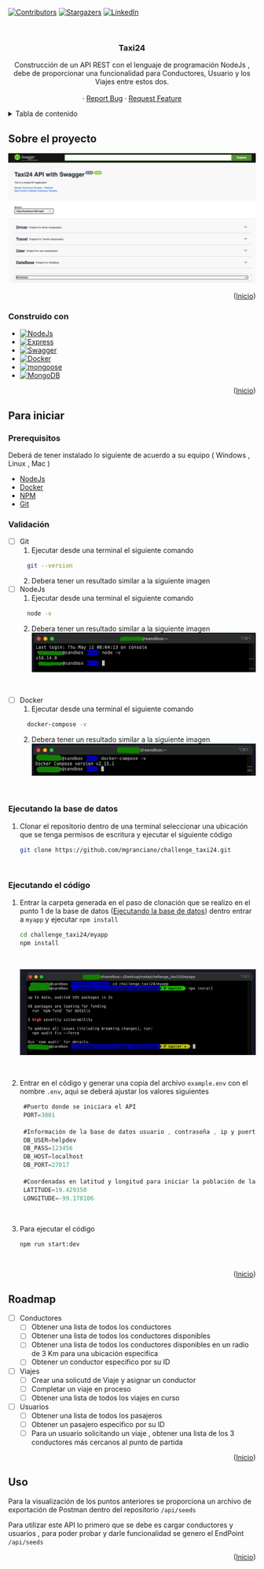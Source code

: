 <a name="inicio"></a>

[![Contributors][contributors-shield]][contributors-url]
[![Stargazers][stars-shield]][stars-url]
[![LinkedIn][linkedin-shield]][linkedin-url]


<!-- PROJECT LOGO -->
<br />
<div align="center">

<h3 align="center">Taxi24</h3>

  <p align="center">
    Construcción de un API REST con el lenguaje de programación NodeJs , debe de proporcionar una funcionalidad para Conductores, Usuario y los Viajes entre estos dos.
    <br />
    <br />
    ·
    <a href="https://github.com/mgranciano/challenge_taxi24/issues">Report Bug</a>
    ·
    <a href="https://github.com/mgranciano/challenge_taxi24/issues">Request Feature</a>
  </p>
</div>

<details>
  <summary>Tabla de contenido</summary>
  <ol>
    <li>
      <a href="#sobre-el-proyecto">Sobre el proyecto</a>
      <ul>
        <li><a href="#construido-con">Construido con</a></li>
      </ul>
    </li>
    <li>
      <a href="#para-inicar">Para iniciar</a>
      <ul>
         <li><a href="#prerequisitos">Prerequisitos</a></li>
         <li><a href="#validación">Validación</a></li>
         <li><a href="#ejecutando-la-base-de-datos">Ejecutando la base de datos</a></li>
         <li><a href="#ejecutando-el-código">Ejecutando el código</a></li>
      </ul>
    </li>
    <li><a href="#uso">Uso</a></li>
    <li><a href="#roadmap">Roadmap</a></li>
  </ol>
</details>



<!-- ABOUT THE PROJECT -->
## Sobre el proyecto

[![Product Name Screen Shot][product-screenshot]](https://github.com/mgranciano/challenge_taxi24)


<p align="right">(<a href="#inicio">Inicio</a>)</p>



### Construido con

* [![NodeJs][NodeJs]][NodeJs-url]
* [![Express][Express]][Express-url]
* [![Swagger][Swagger]][Swagger-url]
* [![Docker][Docker]][Docker-url]
* [![mongoose][mongoose]][mongoose-url]
* [![MongoDB][MongoDB]][MongoDB-url]


<p align="right">(<a href="#inicio">Inicio</a>)</p>



<!-- GETTING STARTED -->
## Para iniciar

### Prerequisitos

Deberá de tener instalado lo siguiente de acuerdo a su equipo ( Windows , Linux , Mac )

* [NodeJs](https://nodejs.org/en/download)
* [Docker](https://www.docker.com/products/docker-desktop)
* [NPM](https://docs.npmjs.com/downloading-and-installing-node-js-and-npm)
* [Git](https://git-scm.com)

### Validación

- [ ] Git
  1. Ejecutar desde una terminal el siguiente comando   
   ```sh
     git --version
   ```  
  2. Debera tener un resultado similar a la siguiente imagen
- [ ] NodeJs
  1. Ejecutar desde una terminal el siguiente comando   
   ```sh
     node -v
   ```  
   2. Debera tener un resultado similar a la siguiente imagen
    [![Node_Version Screen Shot][node-version-screenshot]](https://github.com/mgranciano/challenge_taxi24)
<br />

- [ ] Docker
  1. Ejecutar desde una terminal el siguiente comando   
   ```sh
     docker-compose -v
   ```  
   2. Debera tener un resultado similar a la siguiente imagen
    [![Docker_Version Screen Shot][docker-version-screenshot]](https://github.com/mgranciano/challenge_taxi24)
    
<br />

### Ejecutando la base de datos

1. Clonar el repositorio dentro de una terminal seleccionar una ubicación que se tenga permisos de escritura y ejecutar el siguiente código
   ```sh
   git clone https://github.com/mgranciano/challenge_taxi24.git
   ```
   <br />
### Ejecutando el código

1. Entrar la carpeta generada en el paso de clonación que se realizo en el punto 1 de la base de datos (<a href="#ejecutando-la-base-de-datos">Ejecutando la base de datos</a>) dentro entrar a `myapp` y ejecutar `npm install`
   ```sh
   cd challenge_taxi24/myapp
   npm install
   ```
   <br />
   
   [![Node Screen Shot][node-screenshot]](https://github.com/mgranciano/challenge_taxi24)
   
   <br />
2. Entrar en el código y generar una copia del archivo `example.env` con el nombre  `.env`, aqui se deberá ajustar los valores siguientes
   <br />
   ```js
    #Puerto donde se iniciara el API
    PORT=3001

    #Información de la base de datos usuario , contraseña , ip y puerto de la base de datos que se configuro previamente
    DB_USER=helpdev
    DB_PASS=123456
    DB_HOST=localhost
    DB_PORT=27017

    #Coordenadas en latitud y longitud para iniciar la población de la base de datos , tome como referencia una ubicación al azar
    LATITUDE=19.429350
    LONGITUDE=-99.178106
   ```
   <br />
3. Para ejecutar el código   
   ```sh
   npm run start:dev
   ```
<br />
<p align="right">(<a href="#inicio">Inicio</a>)</p>

<!-- ROADMAP -->
## Roadmap

- [ ] Conductores
    - [ ] Obtener una lista de todos los conductores
    - [ ] Obtener una lista de todos los conductores disponibles
    - [ ] Obtener una lista de todos los conductores disponibles en un radío de 3 Km para una ubicación especifica
    - [ ] Obtener un conductor especifico por su ID
- [ ] Viajes
    - [ ] Crear una solicutd de Viaje y asignar un conductor
    - [ ] Completar un viaje en proceso
    - [ ] Obtener una lista de todos los viajes en curso
- [ ] Usuarios
    - [ ] Obtener una lista de todos los pasajeros
    - [ ] Obtener un pasajero especifico por su ID
    - [ ] Para un usuario solicitando un viaje , obtener una lista de los 3 conductores más cercanos al punto de partida

<p align="right">(<a href="#inicio">Inicio</a>)</p>



<!-- USAGE EXAMPLES -->
## Uso
Para la visualización de los puntos anteriores se proporciona un archivo de exportación de Postman dentro del repositorio `/api/seeds`

Para utilizar este API lo primero que se debe es cargar conductores y usuarios , para poder probar y darle funcionalidad se genero el EndPoint `/api/seeds` 

<p align="right">(<a href="#inicio">Inicio</a>)</p>

<!-- MARKDOWN LINKS & IMAGES -->
<!-- https://www.markdownguide.org/basic-syntax/#reference-style-links -->
[linkedin-shield]: https://img.shields.io/badge/-LinkedIn-black.svg?style=for-the-badge&logo=linkedin&colorB=555
[linkedin-url]: [https://www.linkedin.com/in/moises-granciano-2840b6197](https://www.linkedin.com/in/moises-granciano-2840b6197)
[contributors-shield]: https://img.shields.io/github/contributors/mgranciano/challenge_taxi24.svg?style=for-the-badge
[contributors-url]: [https://github.com/mgranciano/challenge_taxi24/graphs/contributors](https://github.com/mgranciano/challenge_taxi24/graphs/contributors)
[stars-shield]: https://img.shields.io/github/stars/mgranciano/challenge_taxi24.svg?style=for-the-badge
[stars-url]: https://github.com/mgranciano/challenge_taxi24/stargazers
[product-screenshot]: img/screen02.png
[node-version-screenshot]: img/node01.png
[node-screenshot]: img/node02.png
[docker-version-screenshot]: img/docker01.png
[NodeJs]: https://img.shields.io/badge/nodejs-C0C0C0?style=for-the-badge&logo=nodedotjs&logoColor=008000
[NodeJs-url]: https://nodejs.org/
[Express]: https://img.shields.io/badge/expressjs-C0C0C0?style=for-the-badge&logo=expressjs&logoColor=white
[Express-url]: https://expressjs.com/
[Swagger]: https://img.shields.io/badge/swagger-C0C0C0?style=for-the-badge&logo=swagger&logoColor=33FF66
[Swagger-url]: https://swagger.io/
[Docker]: https://img.shields.io/badge/docker-C0C0C0?style=for-the-badge&logo=docker&logoColor=0066FF
[Docker-url]: https://www.docker.com/
[mongoose]: https://img.shields.io/badge/monsoosee-C0C0C0?style=for-the-badge&logo=monsoosee&logoColor=CC3333
[mongoose-url]: https://mongoosejs.com/
[MongoDB]: https://img.shields.io/badge/mongodb-C0C0C0?style=for-the-badge&logo=mongodb&logoColor=00FF66
[MongoDB-url]: https://www.mongodb.com/

